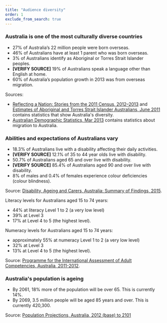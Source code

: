 ```yaml
---
title: "Audience diversity"
order: 1
exclude_from_search: true
---
```


### Australia is one of the most culturally diverse countries

- 27% of Australia’s 22 million people were born overseas.
- 46% of Australians have at least 1 parent who was born overseas.
- 3% of Australians identify as Aboriginal or Torres Strait Islander peoples.
- **[VERIFY SOURCE]** 19% of Australians speak a language other than English at home.
- 60% of Australia’s population growth in 2013 was from overseas migration.

Sources:

- <a href="http://www.abs.gov.au/ausstats/abs@.nsf/Lookup/2071.0main+features902012-2013" rel="external">Reflecting a Nation: Stories from the 2011 Census, 2012–2013</a> and <a href="http://www.abs.gov.au/ausstats/abs@.nsf/mf/3238.0.55.001" rel="external">Estimates of Aboriginal and Torres Strait Islander Australians, June 2011</a> contains statistics that show Australia's diversity.
- <a href="http://www.abs.gov.au/ausstats/abs@.nsf/Previousproducts/3101.0Main%20Features3Mar%202013?open" rel="external">Australian Demographic Statistics, Mar 2013</a> contains statistics about migration to Australia.

### Abilities and expectations of Australians vary

- 18.3% of Australians live with a disability affecting their daily activities.
- **[VERIFY SOURCE]** 12.1% of 35 to 44 year olds live with disability.
- 50.7% of Australians aged 65 and over live with disability.
- **[VERIFY SOURCE]** 85.4% of Australians aged 90 and over live with disability.
- 8% of males and 0.4% of females experience colour deficiencies (colour blindness).

Source: <a href="http://www.abs.gov.au/ausstats/abs@.nsf/mf/4430.0" rel="external">Disability, Ageing and Carers, Australia: Summary of Findings, 2015</a>.

Literacy levels for Australians aged 15 to 74 years:

- 44% at literacy Level 1 to 2 (a very low level)
- 39% at Level 3
- 17% at Level 4 to 5 (the highest level).

Numeracy levels for Australians aged 15 to 74 years:

- approximately 55% at numeracy Level 1 to 2 (a very low level)
- 32% at Level 3
- 13% at Level 4 to 5 (the highest level).

Source: <a href="http://www.abs.gov.au/ausstats/abs@.nsf/Lookup/4228.0main+features992011-2012" rel="external">Programme for the International Assessment of Adult Competencies, Australia, 2011-2012</a>.

### Australia's population is ageing

- By 2061, 18% more of the population will be over 65. This is currently 14%.
- By 2069, 3.5 million people will be aged 85 years and over. This is currently 420,300.

Source: <a href="http://www.abs.gov.au/ausstats/abs@.nsf/Lookup/3222.0main+features52012%20(base)%20to%202101" rel="external">Population Projections, Australia, 2012 (base) to 2101</a>
